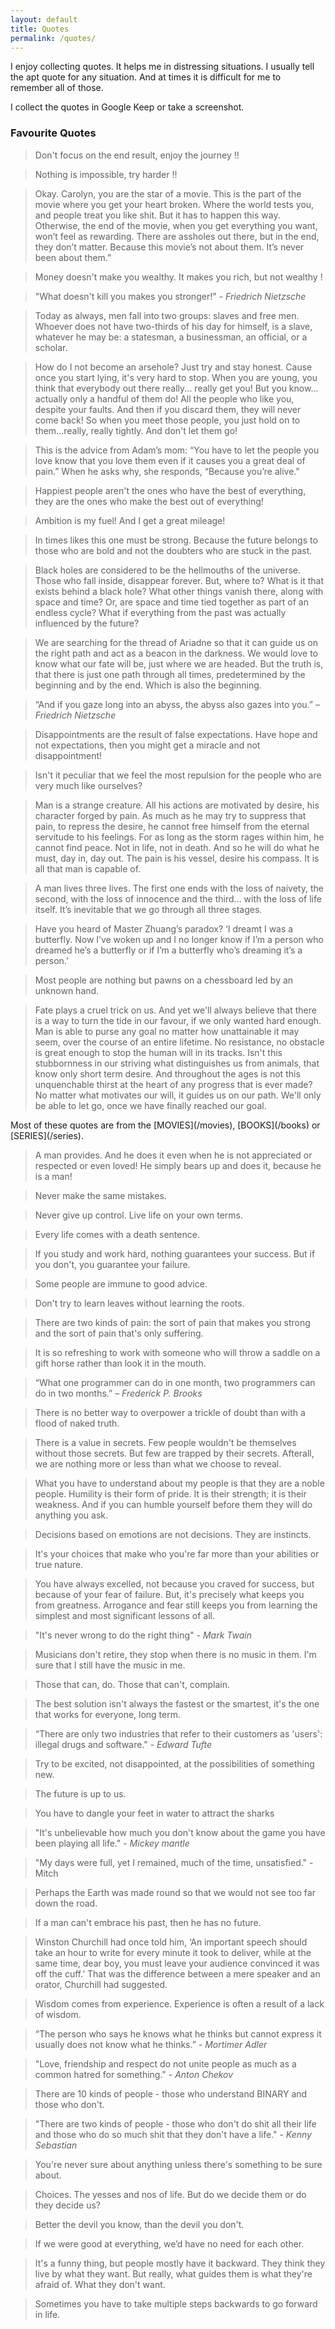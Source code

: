 ```yaml
---
layout: default
title: Quotes
permalink: /quotes/
---
```

I enjoy collecting quotes. It helps me in distressing situations. I usually tell the apt quote for any situation. And at times it is difficult for me to remember all of those.    

<div class="note set-aside blue" markdown = "1">
I collect the quotes in Google Keep or take a screenshot.
</div>

### Favourite Quotes

> Don't focus on the end result, enjoy the journey !!

> Nothing is impossible, try harder !!

> Okay. Carolyn, you are the star of a movie. This is the part of the movie where you get your heart broken. Where the world tests you, and people treat you like shit. But it has to happen this way. Otherwise, the end of the movie, when you get everything you want, won’t feel as rewarding. There are assholes out there, but in the end, they don’t matter. Because this movie’s not about them. It’s never been about them.”

> Money doesn't make you wealthy. It makes you rich, but not wealthy !

> "What doesn't kill you makes you stronger!" - _Friedrich Nietzsche_

> Today as always, men fall into two groups: slaves and free men. Whoever does not have two-thirds of his day for himself, is a slave, whatever he may be: a statesman, a businessman, an official, or a scholar.

> How do I not become an arsehole? Just try and stay honest. Cause once you start lying, it's very hard to stop. When you are young, you think that everybody out there really... really get you! But you know... actually only a handful of them do! All the people who like you, despite your faults. And then if you discard them, they will never come back! So when you meet those people, you just hold on to them...really, really tightly. And don't let them go!

> This is the advice from Adam’s mom: “You have to let the people you love know that you love them even if it causes you a great deal of pain.” When he asks why, she responds, “Because you’re alive."

> Happiest people aren't the ones who have the best of everything, they are the ones who make the best out of everything!

> Ambition is my fuel! And I get a great mileage!

> In times likes this one must be strong. Because the future belongs to those who are bold and not the doubters who are stuck in the past.

> Black holes are considered to be the hellmouths of the universe. Those who fall inside, disappear forever. But, where to? What is it that exists behind a black hole? What other things vanish there, along with space and time? Or, are space and time tied together as part of an endless cycle? What if everything from the past was actually influenced by the future?

> We are searching for the thread of Ariadne so that it can guide us on the right path and act as a beacon in the darkness. We would love to know what our fate will be, just where we are headed. But the truth is, that there is just one path through all times, predetermined by the beginning and by the end. Which is also the beginning.

> “And if you gaze long into an abyss, the abyss also gazes into you.” – _Friedrich Nietzsche_

> Disappointments are the result of false expectations. Have hope and not expectations, then you might get a miracle and not disappointment!

> Isn't it peculiar that we feel the most repulsion for the people who are very much like ourselves?

> Man is a strange creature. All his actions are motivated by desire, his character forged by pain. As much as he may try to suppress that pain, to repress the desire, he cannot free himself from the eternal servitude to his feelings. For as long as the storm rages within him, he cannot find peace. Not in life, not in death. And so he will do what he must, day in, day out. The pain is his vessel, desire his compass. It is all that man is capable of.

> A man lives three lives. The first one ends with the loss of naivety, the second, with the loss of innocence and the third… with the loss of life itself. It’s inevitable that we go through all three stages.

> Have you heard of Master Zhuang’s paradox? ‘I dreamt I was a butterfly. Now I’ve woken up and I no longer know if I’m a person who dreamed he’s a butterfly or if I’m a butterfly who’s dreaming it’s a person.’

> Most people are nothing but pawns on a chessboard led by an unknown hand.

> Fate plays a cruel trick on us. And yet we'll always believe that there is a way to turn the tide in our favour, if we only wanted hard enough. Man is able to purse any goal no matter how unattainable it may seem, over the course of an entire lifetime. No resistance, no obstacle is great enough to stop the human will in its tracks. Isn't this stubbornness in our striving what distinguishes us from animals, that know only short term desire. And throughout the ages is not this unquenchable thirst at the heart of any progress that is ever made? No matter what motivates our will, it guides us on our path. We'll only be able to let go, once we have finally reached our goal.

<div class="note set-aside blue" markdown = "1">
Most of these quotes are from the [MOVIES](/movies), [BOOKS](/books) or [SERIES](/series). 
</div>

> A man provides. And he does it even when he is not appreciated or respected or even loved! He simply bears up and does it, because he is a man!

> Never make the same mistakes.

> Never give up control. Live life on your own terms.

> Every life comes with a death sentence.

> If you study and work hard, nothing guarantees your success. But if you don't, you guarantee your failure.

> Some people are immune to good advice.

> Don't try to learn leaves without learning the roots.

> There are two kinds of pain: the sort of pain that makes you strong and the sort of pain that's only suffering.

> It is so refreshing to work with someone who will throw a saddle on a gift horse rather than look it in the mouth.

> “What one programmer can do in one month, two programmers can do in two months.” – _Frederick P. Brooks_

> There is no better way to overpower a trickle of doubt than with a flood of naked truth.

> There is a value in secrets. Few people wouldn't be themselves without those secrets. But few are trapped by their secrets. Afterall, we are nothing more or less than what we choose to reveal.

> What you have to understand about my people is that they are a noble people. Humility is their form of pride. It is their strength; it is their weakness. And if you can humble yourself before them they will do anything you ask.

> Decisions based on emotions are not decisions. They are instincts.

> It's your choices that make who you're far more than your abilities or true nature.

> You have always excelled, not because you craved for success, but because of your fear of failure. But, it's precisely what keeps you from greatness. Arrogance and fear still keeps you from learning the simplest and most significant lessons of all.

> "It's never wrong to do the right thing" - _Mark Twain_

> Musicians don't retire, they stop when there is no music in them. I'm sure that I still have the music in me.

> Those that can, do. Those that can't, complain.

> The best solution isn't always the fastest or the smartest, it's the one that works for everyone, long term.

> “There are only two industries that refer to their customers as 'users': illegal drugs and software." - _Edward Tufte_

> Try to be excited, not disappointed, at the possibilities of something new.

> The future is up to us.

> You have to dangle your feet in water to attract the sharks

> "It's unbelievable how much you don't know about the game you have been playing all life." - _Mickey mantle_ 

> "My days were full, yet I remained, much of the time, unsatisfied." - Mitch 

> Perhaps the Earth was made round so that we would not see too far down the road.

> If a man can't embrace his past, then he has no future.

> Winston Churchill had once told him, ‘An important speech should take an hour to write for every minute it took to deliver, while at the same time, dear boy, you must leave your audience convinced it was off the cuff.’ That was the difference between a mere speaker and an orator, Churchill had suggested.

> Wisdom comes from experience. Experience is often a result of a lack of wisdom.

> “The person who says he knows what he thinks but cannot express it usually does not know what he thinks.” - _Mortimer Adler_

> "Love, friendship and respect do not unite people as much as a common hatred for something." - _Anton Chekov_

> There are 10 kinds of people - those who understand BINARY and those who don't.

> "There are two kinds of people - those who don't do shit all their life and those who do so much shit that they don't have a life." - _Kenny Sebastian_

> You're never sure about anything unless there's something to be sure about.

> Choices. The yesses and nos of life. But do we decide them or do they decide us?

> Better the devil you know, than the devil you don't.

> If we were good at everything, we’d have no need for each other.

> It's a funny thing, but people mostly have it backward. They think they live by what they want. But really, what guides them is what they're afraid of. What they don't want.

> Sometimes you have to take multiple steps backwards to go forward in life.